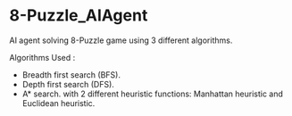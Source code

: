 # 8-Puzzle_AIAgent
AI agent solving 8-Puzzle game using 3 different algorithms.

Algorithms Used :
- Breadth first search (BFS).
- Depth first search (DFS).
- A* search.
with 2 different heuristic functions: Manhattan heuristic and Euclidean heuristic.


